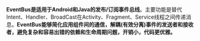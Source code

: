 **EventBus是适用于Android和Java的发布/订阅事件总线**。主要功能是替代Intent、Handler、BroadCast在Activity、Fragment、Service线程之间传递消息。**EventBus能够简化应用组件间的通信，解耦(有效分离)事件的发送者和接收者，避免复杂和容易出错的依赖和生命周期问题，开销小，代码更优雅。**

